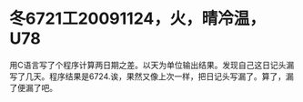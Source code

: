 # 冬6721工20091124，火，晴冷温，U78

用C语言写了个程序计算两日期之差。以天为单位输出结果。发现自己这日记头漏写了几天。程序结果是6724.诶，果然又像上次一样，把日记头写漏了。算了，漏了便漏了吧。
